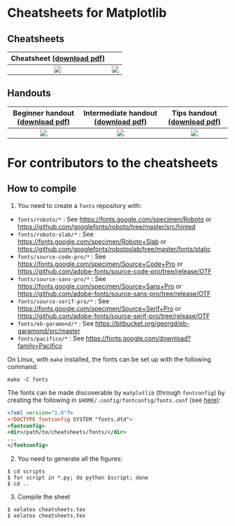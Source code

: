 # Cheatsheets for Matplotlib
## Cheatsheets
Cheatsheet [(download pdf)](https://matplotlib.org/cheatsheets/cheatsheets.pdf) | |
:------------------------------------------------------------------------------:|:----------------------------------------------------------:
![](https://matplotlib.org/cheatsheets/cheatsheets-1.png)                       | ![](https://matplotlib.org/cheatsheets/cheatsheets-2.png)

## Handouts

Beginner handout [(download pdf)](https://matplotlib.org/cheatsheets/handout-beginner.pdf) | Intermediate handout [(download pdf)](https://matplotlib.org/cheatsheets/handout-intermediate.pdf) | Tips handout [(download pdf)](https://matplotlib.org/cheatsheets/handout-tips.pdf)
:-----------------------------------------------------------------------------------------:|:--------------------------------------------------------------------------------------------------:|:----------------------------------------------------------------------------------:
![](https://matplotlib.org/cheatsheets/handout-beginner.png)                               | ![](https://matplotlib.org/cheatsheets/handout-intermediate.png)                                   | ![](https://matplotlib.org/cheatsheets/handout-tips.png)

# For contributors to the cheatsheets

## How to compile

1. You need to create a `fonts` repository with:

* `fonts/roboto/*`           : See https://fonts.google.com/specimen/Roboto
                                or https://github.com/googlefonts/roboto/tree/master/src/hinted
* `fonts/roboto-slab/*`      : See https://fonts.google.com/specimen/Roboto+Slab
                                or https://github.com/googlefonts/robotoslab/tree/master/fonts/static
* `fonts/source-code-pro/*`  : See https://fonts.google.com/specimen/Source+Code+Pro
                                or https://github.com/adobe-fonts/source-code-pro/tree/release/OTF
* `fonts/source-sans-pro/*`  : See https://fonts.google.com/specimen/Source+Sans+Pro
                                or https://github.com/adobe-fonts/source-sans-pro/tree/release/OTF
* `fonts/source-serif-pro/*` : See https://fonts.google.com/specimen/Source+Serif+Pro
                                or https://github.com/adobe-fonts/source-serif-pro/tree/release/OTF
* `fonts/eb-garamond/*`      : See https://bitbucket.org/georgd/eb-garamond/src/master
* `fonts/pacifico/*`         : See https://fonts.google.com/download?family=Pacifico

On Linux, with `make` installed, the fonts can be set up with the following command:
```shell
make -C fonts
```

The fonts can be made discoverable by `matplotlib` (through `fontconfig`) by creating the following in `$HOME/.config/fontconfig/fonts.conf` (see [here](https://www.freedesktop.org/software/fontconfig/fontconfig-user.html)):

```xml
<?xml version="1.0"?>
<!DOCTYPE fontconfig SYSTEM "fonts.dtd">
<fontconfig>
<dir>/path/to/cheatsheets/fonts/</dir>
...
</fontconfig>
```


2. You need to generate all the figures:

```
$ cd scripts
$ for script in *.py; do python $script; done
$ cd ..
```

3. Compile the sheet
```
$ xelatex cheatsheets.tex
$ xelatex cheatsheets.tex
```

